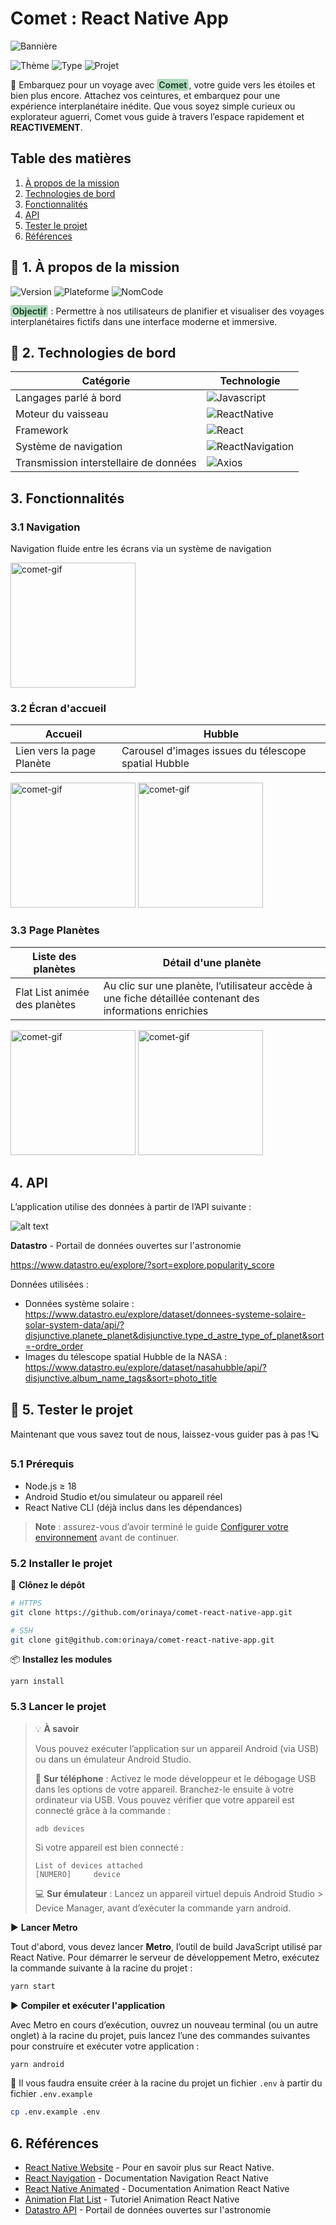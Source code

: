 # Comet : React Native App

![Bannière](assets/images/comet-banner.png)

![Thème](https://img.shields.io/badge/Th%C3%A8me-Espace-70C1B3?style=for-the-badge)
![Type](https://img.shields.io/badge/Type-App%20Mobile-B2DBBF?style=for-the-badge)
![Projet](https://img.shields.io/badge/Projet-Fictif-F3FFBD?style=for-the-badge)


🌠 Embarquez pour un voyage avec <mark style="background-color:hsl(139, 36.30%, 78%);color: hsl(139, 36.30%, 20%) ;padding: 1px 3px; border-radius: 3px">**Comet**</mark>, votre guide vers les étoiles et bien plus encore.
Attachez vos ceintures, et embarquez pour une expérience interplanétaire inédite. Que vous soyez simple curieux ou explorateur aguerri, Comet vous guide à travers l’espace rapidement et **REACTIVEMENT**.

## Table des matières

1. [À propos de la mission](#-1-à-propos-de-la-mission)
2. [Technologies de bord](#-2-technologies-de-bord)
3. [Fonctionnalités](#3-fonctionnalités)
4. [API](#4-api)
5. [Tester le projet](#-5-tester-le-projet)
6. [Références](#6-références)

## 🌌 1. À propos de la mission

![Version](https://img.shields.io/badge/Version-0.0.1-70C1B3?style=for-the-badge)
![Plateforme](https://img.shields.io/badge/Plateforme-React%20Native-B2DBBF?style=for-the-badge)
![NomCode](https://img.shields.io/badge/Nom%20de%20code-Comet-F3FFBD?style=for-the-badge)

<mark style="background-color:hsl(139, 36.30%, 78%);color: hsl(139, 36.30%, 20%) ;padding: 1px 3px; border-radius: 3px">**Objectif**</mark> : Permettre à nos utilisateurs de planifier et visualiser des voyages interplanétaires fictifs dans une interface moderne et immersive.

## 🚀 2. Technologies de bord
| Catégorie  | Technologie                                                                                                     |
| ---------- | --------------------------------------------------------------------------------------------------------------- |
| Langages parlé à bord   | ![Javascript](https://img.shields.io/badge/Javascript-F7DF1E?style=for-the-badge&logo=javascript&logoColor=black)                    |
| Moteur du vaisseau | ![ReactNative](https://img.shields.io/badge/React%20Native-0.78.2-61DAFB?style=for-the-badge&logo=react&logoColor=61DAFB)        |
| Framework        | ![React](https://img.shields.io/badge/React-19.0.0-61DAFB?style=for-the-badge&logo=react&logoColor=61DAFB) |
| Système de navigation | ![ReactNavigation](https://img.shields.io/badge/React%20Navigation-7.x-61DAFB?style=for-the-badge&logo=react&logoColor=61DAFB)                 |
|  Transmission interstellaire de données     | ![Axios](https://img.shields.io/badge/Axios-%5E1.8.4-F05032?style=for-the-badge&logo=git&logoColor=F05032)                    |

## 3. Fonctionnalités

### 3.1 Navigation 
Navigation fluide entre les écrans via un système de navigation

<img src="assets/images/Comet-5.gif" alt="comet-gif" width="200"/>

### 3.2 Écran d'accueil 

|Accueil | Hubble |
|--|--|
|Lien vers la page Planète |Carousel d'images issues du télescope spatial Hubble|

<img src="assets/images/Comet-1.gif" alt="comet-gif" width="200"/>
<img src="assets/images/Comet-2.gif" alt="comet-gif" width="200"/>

### 3.3 Page Planètes 
|Liste des planètes | Détail d'une planète |
|--|--|
| Flat List animée des planètes|Au clic sur une planète, l’utilisateur accède à une fiche détaillée contenant des informations enrichies|

<img src="assets/images/Comet-3.gif" alt="comet-gif" width="200"/>
<img src="assets/images/Comet-4.gif" alt="comet-gif" width="200"/>

## 4. API 

L’application utilise des données à partir de l’API suivante :

![alt text](assets/images/logo.png)

**Datastro** - Portail de données ouvertes sur l'astronomie 

https://www.datastro.eu/explore/?sort=explore.popularity_score

Données utilisées :
- Données système solaire : https://www.datastro.eu/explore/dataset/donnees-systeme-solaire-solar-system-data/api/?disjunctive.planete_planet&disjunctive.type_d_astre_type_of_planet&sort=-ordre_order
- Images du télescope spatial Hubble de la NASA : https://www.datastro.eu/explore/dataset/nasahubble/api/?disjunctive.album_name_tags&sort=photo_title

## 💺 5. Tester le projet 

Maintenant que vous savez tout de nous, laissez-vous guider pas à pas !🪐

### 5.1 Prérequis

- Node.js ≥ 18
- Android Studio et/ou simulateur ou appareil réel
- React Native CLI (déjà inclus dans les dépendances)

> **Note** : assurez-vous d’avoir terminé le guide [Configurer votre environnement](https://reactnative.dev/docs/set-up-your-environment) avant de continuer.

### 5.2 Installer le projet

📂 **Clônez le dépôt**

```bash
# HTTPS
git clone https://github.com/orinaya/comet-react-native-app.git

# SSH 
git clone git@github.com:orinaya/comet-react-native-app.git
```

📦 **Installez les modules**

```
yarn install
```
### 5.3 Lancer le projet 

> 💡 **À savoir**
>
> Vous pouvez exécuter l’application sur un appareil Android (via USB) ou dans un émulateur Android Studio.
>
> 📱 **Sur téléphone** : Activez le mode développeur et le débogage USB dans les options de votre appareil. Branchez-le ensuite à votre ordinateur via USB. Vous pouvez vérifier que votre appareil est connecté grâce à la commande :
> ```
> adb devices
> ```
> Si votre appareil est bien connecté :
>```
>List of devices attached
>[NUMERO]     device
>```
>
> 💻 **Sur émulateur** : Lancez un appareil virtuel depuis Android Studio > Device Manager, avant d’exécuter la commande yarn android.

▶️ **Lancer Metro**

Tout d'abord, vous devez lancer **Metro**, l’outil de build JavaScript utilisé par React Native.
Pour démarrer le serveur de développement Metro, exécutez la commande suivante à la racine du projet :

```bash
yarn start
```

▶️ **Compiler et exécuter l'application**

Avec Metro en cours d’exécution, ouvrez un nouveau terminal (ou un autre onglet) à la racine du projet, puis lancez l’une des commandes suivantes pour construire et exécuter votre application :

```bash
yarn android
```

🔐 Il vous faudra ensuite créer à la racine du projet un fichier `.env` à partir du fichier `.env.example`

```bash
cp .env.example .env
```

## 6. Références

- [React Native Website](https://reactnative.dev) - Pour en savoir plus sur React Native.
- [React Navigation](https://reactnavigation.org/docs/getting-started/) - Documentation Navigation React Native
- [React Native Animated](https://reactnative.dev/docs/animated) - Documentation Animation React Native
- [Animation Flat List](https://www.youtube.com/watch?v=wIh60UQzUKY) - Tutoriel Animation React Native
- [Datastro API](https://www.datastro.eu/explore/?sort=explore.popularity_score) - Portail de données ouvertes sur l'astronomie 


